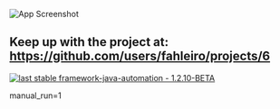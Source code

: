![App Screenshot](https://i.imgur.com/XkFcqhd.png)
## Keep up with the project at: https://github.com/users/fahleiro/projects/6




[![last stable framework-java-automation - 1.2.10-BETA](https://img.shields.io/badge/last_stable_framework--java--automation-BETA-2ea44f?style=for-the-badge)](https://github.com/fahleiro/java-development/packages/2099590)

manual_run=1

